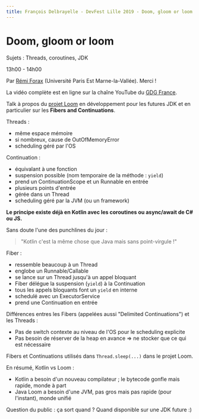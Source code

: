 ```yaml
---
title: François Delbrayelle - DevFest Lille 2019 - Doom, gloom or loom (notes)
---
```


# Doom, gloom or loom

Sujets : Threads, coroutines, JDK

13h00 - 14h00

Par [Rémi Forax](https://twitter.com/RemiForaxOff) (Université Paris Est Marne-la-Vallée). Merci !

La vidéo complète est en ligne sur la chaîne YouTube du [GDG France](https://www.youtube.com/watch?v=OYujKbItAXc).

Talk à propos du [projet Loom](http://openjdk.java.net/projects/loom) en développement pour les futures JDK et en particulier sur les __Fibers and Continuations__.

Threads :
- même espace mémoire
- si nombreux, cause de OutOfMemoryError
- scheduling géré par l'OS

Continuation :
- équivalant à une fonction
- suspension possible (nom temporaire de la méthode : `yield`)
- prend un ContinuationScope et un Runnable en entrée
- plusieurs points d'entrée
- gérée dans un Thread
- scheduling géré par la JVM (ou un framework)

__Le principe existe déjà en Kotlin avec les coroutines ou async/await de C# ou JS.__

Sans doute l'une des punchlines du jour :

> "Kotlin c'est la même chose que Java mais sans point-virgule !"

Fiber :
- ressemble beaucoup à un Thread
- englobe un Runnable/Callable
- se lance sur un Thread jusqu'à un appel bloquant
- Fiber délégue la suspension (`yield`) à la Continuation
- tous les appels bloquants font un `yield` en interne
- schedulé avec un ExecutorService
- prend une Continuation en entrée

Différences entres les Fibers (appelées aussi "Delimited Continuations") et les Threads :
- Pas de switch contexte au niveau de l'OS pour le scheduling explicite
- Pas besoin de réserver de la heap en avance => ne stocker que ce qui est nécessaire

Fibers et Continuations utilisés dans `Thread.sleep(...)` dans le projet Loom.

En résumé, Kotlin vs Loom :
- Kotlin a besoin d'un nouveau compilateur ; le bytecode gonfle mais rapide, monde à part
- Java Loom a besoin d'une JVM, pas gros mais pas rapide (pour l'instant), monde unifié

Question du public : ça sort quand ? Quand disponible sur une JDK future :)
